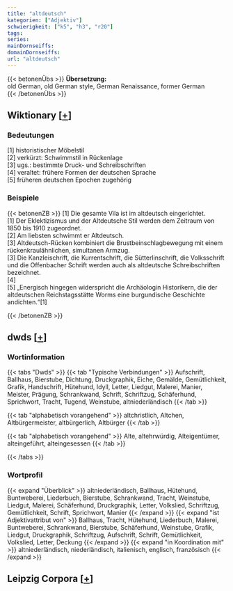 ```yaml
---
title: "altdeutsch"
kategorien: ["Adjektiv"]
schwierigkeit: ["k5", "h3", "r20"]
tags:
series:
mainDornseiffs:
domainDornseiffs:
url: "altdeutsch"
---
```


{{< betonenÜbs >}}
**Übersetzung:**  
old German, old German style, German Renaissance, former German  
{{< /betonenÜbs >}}

## Wiktionary [[+](https://de.wiktionary.org/wiki/altdeutsch)]

### Bedeutungen
[1] historistischer Möbelstil  
[2] verkürzt: Schwimmstil in Rückenlage  
[3] ugs.: bestimmte Druck- und Schreibschriften  
[4] veraltet: frühere Formen der deutschen Sprache  
[5] früheren deutschen Epochen zugehörig  

### Beispiele
{{< betonenZB >}}
[1] Die gesamte Vila ist im altdeutsch eingerichtet.  
[1] Der Eklektizismus und der Altdeutsche Stil werden dem Zeitraum von 1850 bis 1910 zugeordnet.  
[2] Am liebsten schwimmt er Altdeutsch.  
[3] Altdeutsch-Rücken kombiniert die Brustbeinschlagbewegung mit einem rückenkraulähnlichen, simultanen Armzug.  
[3] Die Kanzleischrift, die Kurrentschrift, die Sütterlinschrift, die Volksschrift und die Offenbacher Schrift werden auch als altdeutsche Schreibschriften bezeichnet.  
[4]  
[5] „Energisch hingegen widerspricht die Archäologin Historikern, die der altdeutschen Reichstagsstätte Worms eine burgundische Geschichte andichten.“[1]  

{{< /betonenZB >}}


## dwds [[+](https://www.dwds.de/wb/altdeutsch)]

### Wortinformation
{{< tabs "Dwds" >}}
{{< tab "Typische Verbindungen" >}}
Aufschrift, Ballhaus, Bierstube, Dichtung, Druckgraphik, Eiche, Gemälde, Gemütlichkeit, Grafik, Handschrift, Hütehund, Idyll, Letter, Liedgut, Malerei, Manier, Meister, Prägung, Schrankwand, Schrift, Schriftzug, Schäferhund, Sprichwort, Tracht, Tugend, Weinstube, altniederländisch
{{< /tab >}}

{{< tab "alphabetisch vorangehend" >}}
altchristlich, Altchen, Altbürgermeister, altbürgerlich, Altbürger
{{< /tab >}}

{{< tab "alphabetisch vorangehend" >}}
Alte, altehrwürdig, Alteigentümer, alteingeführt, alteingesessen
{{< /tab >}}

{{< /tabs >}}

### Wortprofil
{{< expand "Überblick" >}} altniederländisch, Ballhaus, Hütehund, Buntweberei, Liederbuch, Bierstube, Schrankwand, Tracht, Weinstube, Liedgut, Malerei, Schäferhund, Druckgraphik, Letter, Volkslied, Schriftzug, Gemütlichkeit, Schrift, Sprichwort, Manier {{< /expand >}}
{{< expand "ist Adjektivattribut von" >}} Ballhaus, Tracht, Hütehund, Liederbuch, Malerei, Buntweberei, Schrankwand, Bierstube, Schäferhund, Weinstube, Grafik, Liedgut, Druckgraphik, Schriftzug, Aufschrift, Schrift, Gemütlichkeit, Volkslied, Letter, Deckung {{< /expand >}}
{{< expand "in Koordination mit" >}} altniederländisch, niederländisch, italienisch, englisch, französisch {{< /expand >}}

## Leipzig Corpora [[+](https://corpora.uni-leipzig.de/en/res?word=altdeutsch&corpusId=deu_newscrawl-public_2018)]

